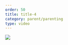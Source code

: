 ```yaml
---
order: 50
title: title-4
category: parent/parenting
type: video
---
```


[![](../../static/images/parenting4-cover.webp)](../../static/videos/parenting4.mp4)
